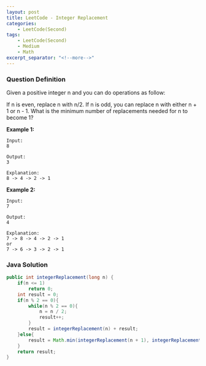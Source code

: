 ```yaml
---
layout: post
title: LeetCode - Integer Replacement
categories:
    - LeetCode(Second)
tags:
    - LeetCode(Second)
    - Medium
    - Math
excerpt_separator: "<!--more-->"
---
```


### Question Definition
Given a positive integer n and you can do operations as follow:

If n is even, replace n with n/2.
If n is odd, you can replace n with either n + 1 or n - 1.
What is the minimum number of replacements needed for n to become 1?
<!--more-->

**Example 1:**
```
Input:
8

Output:
3

Explanation:
8 -> 4 -> 2 -> 1
```
**Example 2:**
```
Input:
7

Output:
4

Explanation:
7 -> 8 -> 4 -> 2 -> 1
or
7 -> 6 -> 3 -> 2 -> 1
```
### Java Solution
```java
public int integerReplacement(long n) {
    if(n <= 1)
        return 0;
    int result = 0;
    if(n % 2 == 0){
        while(n % 2 == 0){
            n = n / 2;
            result++;
        }
        result = integerReplacement(n) + result;
    }else{
        result = Math.min(integerReplacement(n + 1), integerReplacement(n - 1)) + 1;
    }
    return result;
}
```